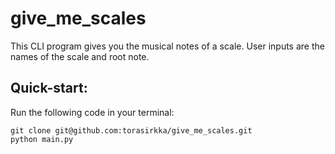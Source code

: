 # give_me_scales
This CLI program gives you the musical notes of a scale. User inputs are the names of the scale and root note.

## Quick-start:
Run the following code in your terminal:
```
git clone git@github.com:torasirkka/give_me_scales.git
python main.py
```
